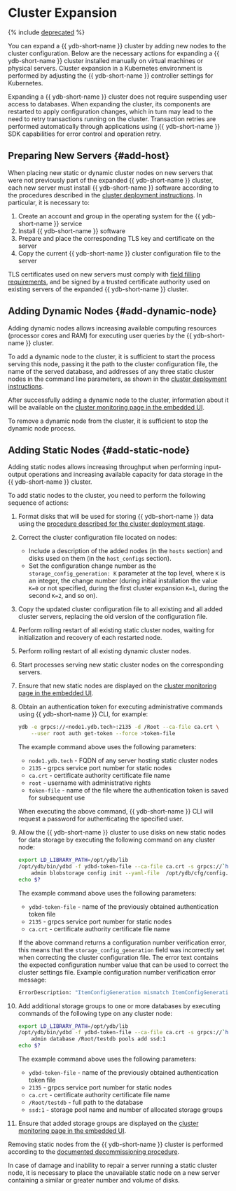 # Cluster Expansion

{% include [deprecated](_includes/deprecated.md) %}

You can expand a {{ ydb-short-name }} cluster by adding new nodes to the cluster configuration. Below are the necessary actions for expanding a {{ ydb-short-name }} cluster installed manually on virtual machines or physical servers. Cluster expansion in a Kubernetes environment is performed by adjusting the {{ ydb-short-name }} controller settings for Kubernetes.

Expanding a {{ ydb-short-name }} cluster does not require suspending user access to databases. When expanding the cluster, its components are restarted to apply configuration changes, which in turn may lead to the need to retry transactions running on the cluster. Transaction retries are performed automatically through applications using {{ ydb-short-name }} SDK capabilities for error control and operation retry.

## Preparing New Servers {#add-host}

When placing new static or dynamic cluster nodes on new servers that were not previously part of the expanded {{ ydb-short-name }} cluster, each new server must install {{ ydb-short-name }} software according to the procedures described in the [cluster deployment instructions](../../deployment-options/manual/initial-deployment.md). In particular, it is necessary to:

1. Create an account and group in the operating system for the {{ ydb-short-name }} service
1. Install {{ ydb-short-name }} software
1. Prepare and place the corresponding TLS key and certificate on the server
1. Copy the current {{ ydb-short-name }} cluster configuration file to the server

TLS certificates used on new servers must comply with [field filling requirements](../initial-deploymentmd#tls-certificates), and be signed by a trusted certificate authority used on existing servers of the expanded {{ ydb-short-name }} cluster.

## Adding Dynamic Nodes {#add-dynamic-node}

Adding dynamic nodes allows increasing available computing resources (processor cores and RAM) for executing user queries by the {{ ydb-short-name }} cluster.

To add a dynamic node to the cluster, it is sufficient to start the process serving this node, passing it the path to the cluster configuration file, the name of the served database, and addresses of any three static cluster nodes in the command line parameters, as shown in the [cluster deployment instructions](../../deployment-options/manual/initial-deployment.md#start-dynnode).

After successfully adding a dynamic node to the cluster, information about it will be available on the [cluster monitoring page in the embedded UI](../../../reference/embedded-ui/ydb-monitoring.md).

To remove a dynamic node from the cluster, it is sufficient to stop the dynamic node process.

## Adding Static Nodes {#add-static-node}

Adding static nodes allows increasing throughput when performing input-output operations and increasing available capacity for data storage in the {{ ydb-short-name }} cluster.

To add static nodes to the cluster, you need to perform the following sequence of actions:

1. Format disks that will be used for storing {{ ydb-short-name }} data using the [procedure described for the cluster deployment stage](../../deployment-options/manual/initial-deployment.md#prepare-disks).

1. Correct the cluster configuration file located on nodes:
    * Include a description of the added nodes (in the `hosts` section) and disks used on them (in the `host_configs` section).
    * Set the configuration change number as the `storage_config_generation: K` parameter at the top level, where `K` is an integer, the change number (during initial installation the value `K=0` or not specified, during the first cluster expansion `K=1`, during the second `K=2`, and so on).

2. Copy the updated cluster configuration file to all existing and all added cluster servers, replacing the old version of the configuration file.

3. Perform rolling restart of all existing static cluster nodes, waiting for initialization and recovery of each restarted node.

4. Perform rolling restart of all existing dynamic cluster nodes.

5. Start processes serving new static cluster nodes on the corresponding servers.

6. Ensure that new static nodes are displayed on the [cluster monitoring page in the embedded UI](../../../reference/embedded-ui/ydb-monitoring.md).

7. Obtain an authentication token for executing administrative commands using {{ ydb-short-name }} CLI, for example:

    ```bash
    ydb -e grpcs://<node1.ydb.tech>:2135 -d /Root --ca-file ca.crt \
        --user root auth get-token --force >token-file
    ```

    The example command above uses the following parameters:

    * `node1.ydb.tech` - FQDN of any server hosting static cluster nodes
    * `2135` - grpcs service port number for static nodes
    * `ca.crt` - certificate authority certificate file name
    * `root` - username with administrative rights
    * `token-file` - name of the file where the authentication token is saved for subsequent use

    When executing the above command, {{ ydb-short-name }} CLI will request a password for authenticating the specified user.

8. Allow the {{ ydb-short-name }} cluster to use disks on new static nodes for data storage by executing the following command on any cluster node:

    ```bash
    export LD_LIBRARY_PATH=/opt/ydb/lib
    /opt/ydb/bin/ydbd -f ydbd-token-file --ca-file ca.crt -s grpcs://`hostname -f`:2135 \
        admin blobstorage config init --yaml-file  /opt/ydb/cfg/config.yaml
    echo $?
    ```

    The example command above uses the following parameters:

    * `ydbd-token-file` - name of the previously obtained authentication token file
    * `2135` - grpcs service port number for static nodes
    * `ca.crt` - certificate authority certificate file name

    If the above command returns a configuration number verification error, this means that the `storage_config_generation` field was incorrectly set when correcting the cluster configuration file. The error text contains the expected configuration number value that can be used to correct the cluster settings file. Example configuration number verification error message:

    ```proto
    ErrorDescription: "ItemConfigGeneration mismatch ItemConfigGenerationProvided# 0 ItemConfigGenerationExpected# 1"
    ```

9. Add additional storage groups to one or more databases by executing commands of the following type on any cluster node:

    ```bash
    export LD_LIBRARY_PATH=/opt/ydb/lib
    /opt/ydb/bin/ydbd -f ydbd-token-file --ca-file ca.crt -s grpcs://`hostname -f`:2135 \
        admin database /Root/testdb pools add ssd:1
    echo $?
    ```

    The example command above uses the following parameters:

    * `ydbd-token-file` - name of the previously obtained authentication token file
    * `2135` - grpcs service port number for static nodes
    * `ca.crt` - certificate authority certificate file name
    * `/Root/testdb` - full path to the database
    * `ssd:1` - storage pool name and number of allocated storage groups

10. Ensure that added storage groups are displayed on the [cluster monitoring page in the embedded UI](../../../reference/embedded-ui/ydb-monitoring.md).

Removing static nodes from the {{ ydb-short-name }} cluster is performed according to the [documented decommissioning procedure](../../../devops/deployment-options/manual/decommissioning.md).

In case of damage and inability to repair a server running a static cluster node, it is necessary to place the unavailable static node on a new server containing a similar or greater number and volume of disks.